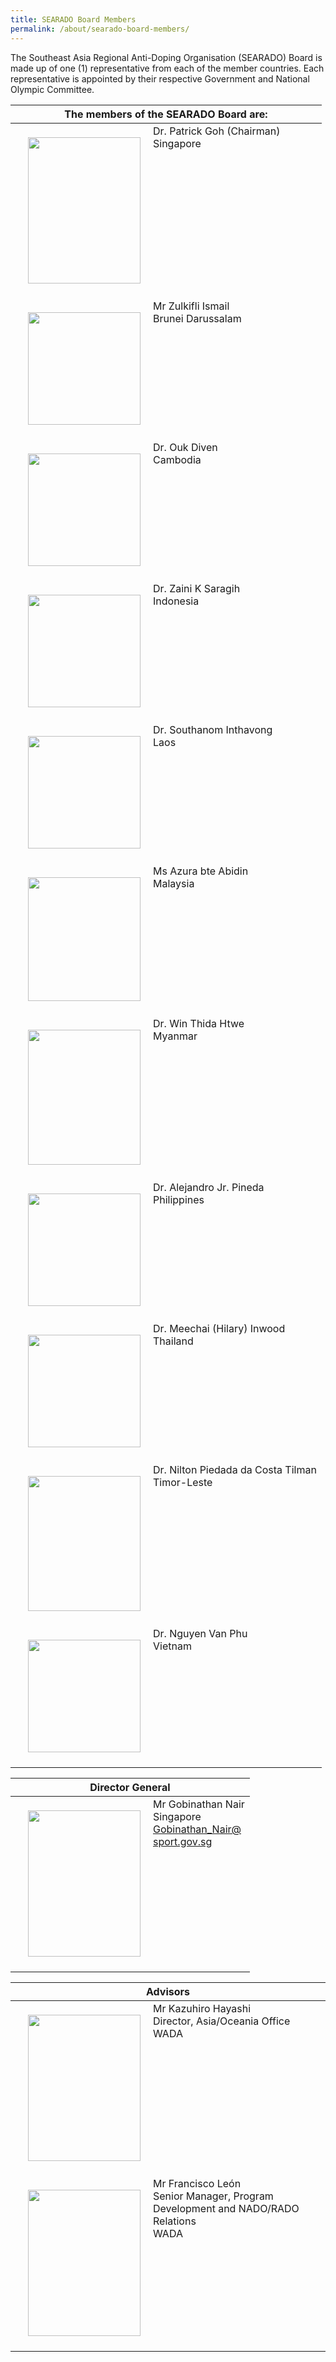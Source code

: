 ```yaml
---
title: SEARADO Board Members
permalink: /about/searado-board-members/
---
```

The Southeast Asia Regional Anti-Doping Organisation (SEARADO) Board is made up of one (1) representative from each of the member countries. Each representative is appointed by their respective Government and National Olympic Committee.

|  The members of the SEARADO Board are:  |
| --- |
|  <a><img align="left" src="https://i.ibb.co/gMLwZnm/image.png" style="border:none;margin:20px;width:180px;height:234px;" /></a>Dr. Patrick Goh (Chairman)<br>Singapore  |
|  <a><img align="left" src="https://i.ibb.co/rwG1qKk/image.png"  style="border:none;margin:20px;width:180px;height:180px;"></a>Mr Zulkifli Ismail<br>Brunei Darussalam  |
|  <a><img align="left" src="https://i.ibb.co/Zzk8mNW/image.png" style="border:none;margin:20px;width:180px;height:180px;"></a>Dr. Ouk Diven<br>Cambodia  |
|  <a><img align="left" src="https://i.ibb.co/4YbkZnf/image.png" style="border:none;margin:20px;width:180px;height:180px;"></a>Dr. Zaini K Saragih<br>Indonesia  |
|  <a><img align="left" src="https://i.ibb.co/Y8vSybs/image.png"  style="border:none;margin:20px;width:180px;height:180px;"></a>Dr. Southanom Inthavong<br>Laos  |
|  <a><img align="left" src="https://i.ibb.co/FsY88Rm/Screenshot-2020-07-23-at-3-52-28-PM.png" style="border:none;margin:20px;width:180px;height:198px;"></a>Ms Azura bte Abidin<br>Malaysia  |
|  <a><img align="left" src="insert photo link here" style="border:none;margin:20px;width:180px;height:216px;"></a>Dr. Win Thida Htwe<br>Myanmar  |
|  <a><img align="left" src="https://i.ibb.co/7WcS7z5/image.png" style="border:none;margin:20px;width:180px;height:180px;"></a>Dr. Alejandro Jr. Pineda<br>Philippines  |
|  <a><img align="left" src="https://i.ibb.co/TrxSPhV/image.png" style="border:none;margin:20px;width:180px;height:180px;"></a>Dr. Meechai (Hilary) Inwood<br>Thailand  |
|  <a><img align="left" src="insert photo link here" style="border:none;margin:20px;width:180px;height:216px;"></a>Dr. Nilton Piedada da Costa Tilman<br>Timor-Leste  |
|  <a><img align="left" src="https://www.linkpicture.com/q/image1_3.jpeg" style="border:none;margin:20px;width:180px;height:180px;"></a>Dr. Nguyen Van Phu<br>Vietnam  |

|  Director General  |
| --- |
|  <a><img align="left" src="https://i.ibb.co/3zZ0JDv/Screenshot-2020-07-23-at-3-43-27-PM.png"  style="border:none;margin:20px;width:180px;height:234px;"></a>Mr Gobinathan Nair<br>Singapore<br>Gobinathan_Nair@sport.gov.sg  |

|  Advisors  |
| --- |
|  <a><img align="left" src="https://i.ibb.co/kmrjC0d/image.png"  style="border:none;margin:20px;width:180px;height:234px;"></a>Mr Kazuhiro Hayashi<br>Director, Asia/Oceania Office<br>WADA  |
|  <a><img align="left" src="https://i.ibb.co/DWdkvZB/image.png" style="border:none;margin:20px;width:180px;height:234px;"></a>Mr Francisco León<br>Senior Manager, Program Development and NADO/RADO Relations<br>WADA  |
